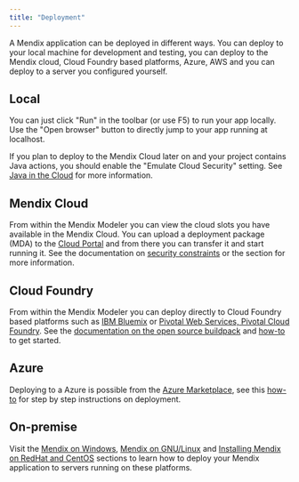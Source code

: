 ```yaml
---
title: "Deployment"
---
```



A Mendix application can be deployed in different ways. You can deploy to your local machine for development and testing, you can deploy to the Mendix cloud, Cloud Foundry based platforms, Azure, AWS and you can deploy to a server you configured yourself.

## Local

You can just click "Run" in the toolbar (or use F5) to run your app locally. Use the "Open browser" button to directly jump to your app running at localhost.

If you plan to deploy to the Mendix Cloud later on and your project contains Java actions, you should enable the "Emulate Cloud Security" setting. See [Java in the Cloud](/howtogeneral/mendixcloud/java-in-the-cloud) for more information.

## Mendix Cloud

From within the Mendix Modeler you can view the cloud slots you have available in the Mendix Cloud. You can upload a deployment package (MDA) to the [Cloud Portal](https://cloud.mendix.com) and from there you can transfer it and start running it. See the documentation on [security constraints](/howtogeneral/mendixcloud/security-constraints-in-the-mendix-cloud) or the  section for more information.

## Cloud Foundry

From within the Mendix Modeler you can deploy directly to Cloud Foundry based platforms such as [IBM Bluemix](/howto/cloud-foundry/deploy-a-mendix-app-to-ibm-bluemix) or [Pivotal Web Services, Pivotal Cloud Foundry](/howto6/deploy-a-mendix-app-to-pivotal). See the [documentation on the open source buildpack](https://github.com/mendix/cf-mendix-buildpack) and [how-to](/howto6/deploying-a-mendix-app-to-cloud-foundry) to get started.

## Azure

Deploying to a Azure is possible from the [Azure Marketplace](https://azure.microsoft.com/en-us/marketplace/partners/mendix/mendix-pro/), see this [how-to](/howtogeneral/mendixcloud/how-to-deploy-a-mendix-app-on-azure) for step by step instructions on deployment.

## On-premise

Visit the [Mendix on Windows](/howto6/deploy-mendix-on-microsoft-windows), [Mendix on GNU/Linux](/howto6/installing-mendix-on-debian-gnu-linux) and [Installing Mendix on RedHat and CentOS](/howto6/installing-mendix-on-redhat-and-centos) sections to learn how to deploy your Mendix application to servers running on these platforms.
